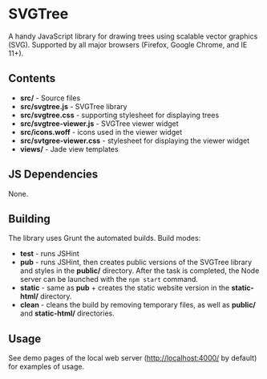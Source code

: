 SVGTree
=========================

A handy JavaScript library for drawing trees using scalable vector graphics (SVG).
Supported by all major browsers (Firefox, Google Chrome, and IE 11+).

Contents
--------------------------
  * **src/** - Source files 
  * **src/svgtree.js** - SVGTree library
  * **src/svgtree.css** - supporting stylesheet for displaying trees
  * **src/svgtree-viewer.js** - SVGTree viewer widget
  * **src/icons.woff** - icons used in the viewer widget
  * **src/svtgree-viewer.css** - stylesheet for displaying the viewer widget
  * **views/** - Jade view templates
  
JS Dependencies
--------------------------

None.

Building
---------------------------

The library uses Grunt the automated builds. Build modes:

  * **test** - runs JSHint
  * **pub** - runs JSHint, then creates public versions of the SVGTree library and styles in the **public/** directory.
    After the task is completed, the Node server can be launched with the `npm start` command.
  * **static** - same as **pub** + creates the static website version in the **static-html/** directory.
  * **clean** - cleans the build by removing temporary files, as well as **public/** and  **static-html/** directories.

Usage
---------------------------

See demo pages of the local web server ([http://localhost:4000/](http://localhost:4000/) by default) for examples of usage.

